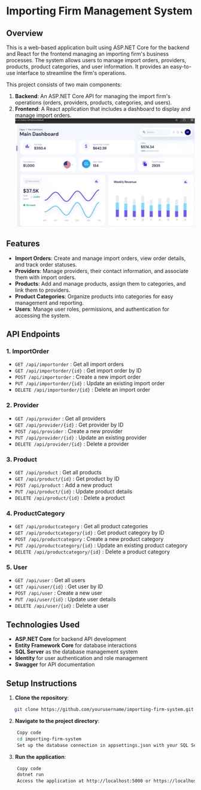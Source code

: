 # Importing Firm Management System

## Overview

This is a web-based application built using ASP.NET Core for the backend and React for the frontend managing an importing firm's business processes. The system allows users to manage import orders, providers, products, product categories, and user information. It provides an easy-to-use interface to streamline the firm's operations.

This project consists of two main components: 

1. **Backend**: An ASP.NET Core API for managing the import firm's operations (orders, providers, products, categories, and users).
2. **Frontend**: A React application that includes a dashboard to display and manage import orders.
![dashboard](dashboard.JPG)


## Features

- **Import Orders**: Create and manage import orders, view order details, and track order statuses.
- **Providers**: Manage providers, their contact information, and associate them with import orders.
- **Products**: Add and manage products, assign them to categories, and link them to providers.
- **Product Categories**: Organize products into categories for easy management and reporting.
- **Users**: Manage user roles, permissions, and authentication for accessing the system.

## API Endpoints

### 1. ImportOrder
- `GET /api/importorder` : Get all import orders
- `GET /api/importorder/{id}` : Get import order by ID
- `POST /api/importorder` : Create a new import order
- `PUT /api/importorder/{id}` : Update an existing import order
- `DELETE /api/importorder/{id}` : Delete an import order

### 2. Provider
- `GET /api/provider` : Get all providers
- `GET /api/provider/{id}` : Get provider by ID
- `POST /api/provider` : Create a new provider
- `PUT /api/provider/{id}` : Update an existing provider
- `DELETE /api/provider/{id}` : Delete a provider

### 3. Product
- `GET /api/product` : Get all products
- `GET /api/product/{id}` : Get product by ID
- `POST /api/product` : Add a new product
- `PUT /api/product/{id}` : Update product details
- `DELETE /api/product/{id}` : Delete a product

### 4. ProductCategory
- `GET /api/productcategory` : Get all product categories
- `GET /api/productcategory/{id}` : Get product category by ID
- `POST /api/productcategory` : Create a new product category
- `PUT /api/productcategory/{id}` : Update an existing product category
- `DELETE /api/productcategory/{id}` : Delete a product category

### 5. User
- `GET /api/user` : Get all users
- `GET /api/user/{id}` : Get user by ID
- `POST /api/user` : Create a new user
- `PUT /api/user/{id}` : Update user details
- `DELETE /api/user/{id}` : Delete a user

## Technologies Used

- **ASP.NET Core** for backend API development
- **Entity Framework Core** for database interactions
- **SQL Server** as the database management system
- **Identity** for user authentication and role management
- **Swagger** for API documentation

## Setup Instructions

1. **Clone the repository**:
```bash
   git clone https://github.com/yourusername/importing-firm-system.git
```

2. **Navigate to the project directory**:

```bash
    Copy code
    cd importing-firm-system
    Set up the database connection in appsettings.json with your SQL Server instance.
```

3. **Run the application**:

```bash
    Copy code
    dotnet run
    Access the application at http://localhost:5000 or https://localhost:5001.
```

